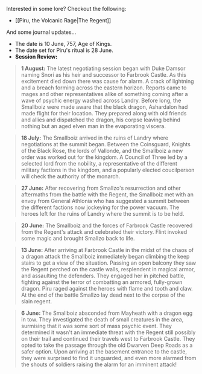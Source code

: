 Interested in some lore? Checkout the following:
 - [[Piru, the Volcanic Rage|The Regent]] 

And some journal updates...
 - The date is 10 June, 757, Age of Kings.
 - The date set for Piru's ritual is 28 June. 
 - **Session Review:** 
 > **1 August:** The latest negotiating session began with Duke Damsor naming Snori as his heir and successor to Farbrook Castle. As this excitement died down there was cause for alarm. A crack of lightning and a breach forming across the eastern horizon. Reports came to mages and other representatives alike of something coming after a wave of psychic energy washed across Landry. Before long, the Smallboiz were made aware that the black dragon, Ashardalon had made flight for their location. They prepared along with old friends and allies and dispatched the dragon, his corpse leaving behind nothing but an aged elven man in the evaporating viscera. 
 
 > **18 July:** The Smallboiz arrived in the ruins of Landry where negotiations at the summit began. Between the Coinsguard, Knights of the Black Rose, the lords of Vallonde, and the Smallboiz a new order was worked out for the kingdom. A Council of Three led by a selected lord from the nobility, a representative of the different military factions in the kingdom, and a popularly elected coucilperson will check the authority of the monarch.

 > **27 June:** After recovering from Smallzo's resurrection and other aftermaths from the battle with the Regent, the Smallboiz met with an envoy from General Athlonia who has suggested a summit between the different factions now jockeying for the power vacuum. The heroes left for the ruins of Landry where the summit is to be held.

 > **20 June:** The Smallboiz and the forces of Farbrook Castle recovered from the Regent's attack and celebrated their victory. Flint invoked some magic and brought Smallzo back to life.

 > **13 June:** After arriving at Farbrook Castle in the midst of the chaos of a dragon attack the Smallboiz immediately began climbing the keep stairs to get a view of the situation. Passing an open balcony they saw the Regent perched on the castle walls, resplendent in magical armor, and assaulting the defenders. They engaged her in pitched battle, fighting against the terror of combatting an armored, fully-grown dragon. Piru raged against the heroes with flame and tooth and claw. At the end of the battle Smallzo lay dead next to the corpse of the slain regent. 

 > **6 June:** The Smallboiz absconded from Mayheath with a dragon egg in tow. They investigated the death of small creatures in the area, surmising that it was some sort of mass psychic event. They determined it wasn't an immediate threat with the Regent still possibly on their trail and continued their travels west to Farbrook Castle. They opted to take the passage through the old Dwarven Deep Roads as a safer option. Upon arriving at the basement entrance to the castle, they were surprised to find it unguarded, and even more alarmed from the shouts of soldiers raising the alarm for an imminent attack!
